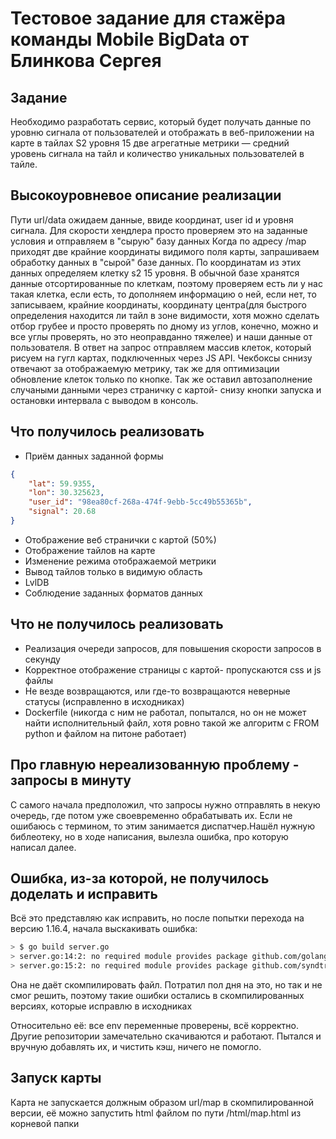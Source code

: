 # Тестовое задание для стажёра команды Mobile BigData от Блинкова Сергея
## Задание
Необходимо разработать сервис, который будет получать данные по уровню сигнала от пользователей и отображать в веб-приложении на карте в тайлах S2 уровня 15 две агрегатные метрики — средний уровень сигнала на тайл и количество уникальных пользователей в тайле.

## Высокоуровневое описание реализации
Пути url/data ожидаем данные, ввиде координат, user id и уровня сигнала. Для скорости хендлера просто проверяем это на заданные условия и отправляем в "сырую" базу данных
Когда по адресу /map приходят две крайние координаты видимого поля карты, запрашиваем обработку данных в "сырой" базе данных. По координатам из этих данных определяем клетку s2 15 уровня. В обычной базе хранятся данные отсортированные по клеткам, поэтому проверяем есть ли у нас такая клетка, если есть, то дополняем информацию о ней, если нет, то записываем, крайние координаты, координату центра(для быстрого определения находится ли тайл в зоне видимости, хотя можно сделать отбор грубее и просто проверять по дному из углов, конечно, можно и все углы проверять, но это неоправданно тяжелее) и наши данные от пользователя. В ответ на запрос отправляем массив клеток, который рисуем на гугл картах, подключенных через JS API. Чекбоксы сннизу отвечают за отображаемую метрику, так же для оптимизации обновление клеток только по кнопке.
Так же оставил автозаполнение случаными данными через страничку с картой- снизу кнопки запуска и остановки интервала с выводом в консоль. 

## Что получилось реализовать
* Приём данных заданной формы
```json
{
    "lat": 59.9355,
    "lon": 30.325623,
    "user_id": "98ea80cf-268a-474f-9ebb-5cc49b55365b",
    "signal": 20.68
}
```
* Отображение веб странички с картой (50%)
* Отображение тайлов на карте
* Изменение режима отображаемой метрики
* Вывод тайлов только в видимую область
* LvlDB
* Соблюдение заданных форматов данных

## Что не получилось реализовать
* Реализация очереди запросов, для повышения скорости запросов в секунду
* Корректное отображение страницы с картой- пропускаются css и js файлы
* Не везде возвращаются, или где-то возвращаются неверные статусы (исправленно в исходниках)
* Dockerfile (никогда с ним не работал, попытался, но он не может найти исполнительный файл, хотя ровно такой же алгоритм с FROM python и файлом на питоне работает)

## Про главную нереализованную проблему - запросы в минуту
С самого начала предположил, что запросы нужно отправлять в некую очередь, где потом уже своевременно обрабатывать их. Если не ошибаюсь с термином, то этим занимается диспатчер.Нашёл нужную библеотеку, но в ходе написания, вылезла ошибка, про которую написал далее.

## Ошибка, из-за которой, не получилось доделать и исправить
Всё это представляю как исправить, но после попытки перехода на версию  1.16.4, начала выскакивать ошибка:
```bash
> $ go build server.go
> server.go:14:2: no required module provides package github.com/golang/geo/s2: go.mod file not found in current directory or any parent directory; see 'go help modules'
> server.go:15:2: no required module provides package github.com/syndtr/goleveldb/leveldb: go.mod file not found in current directory or any parent directory; see 'go help modules'
```
Она не даёт скомпилировать файл. Потратил пол дня на это, но так и не смог решить, поэтому такие ошибки остались в скомпилированных версиях, которые исправлю в исходниках

Относительно её: все env переменные проверены, всё корректно. Другие репозитории замечательно скачиваются и работают. Пытался и вручную добавлять их, и чистить кэш, ничего не помогло.

## Запуск карты
Карта не запускается должным образом url/map в скомпилированной версии, её можно запустить html файлом по пути /html/map.html из корневой папки
